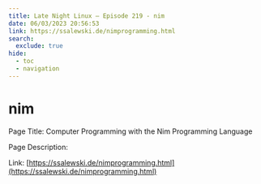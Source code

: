 ```yaml
---
title: Late Night Linux – Episode 219 - nim
date: 06/03/2023 20:56:53
link: https://ssalewski.de/nimprogramming.html
search:
  exclude: true
hide:
  - toc
  - navigation
---
```


# nim

Page Title: Computer Programming with the Nim Programming Language

Page Description:  

Link: [https://ssalewski.de/nimprogramming.html](https://ssalewski.de/nimprogramming.html)